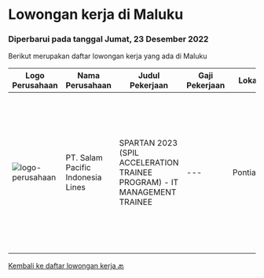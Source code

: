 
  # Lowongan kerja di Maluku

  ### Diperbarui pada tanggal Jumat, 23 Desember 2022

  Berikut merupakan daftar lowongan kerja yang ada di Maluku

  |Logo Perusahaan | Nama Perusahaan | Judul Pekerjaan | Gaji Pekerjaan | Lokasi | Deskripsi | Tanggal diunggah | Pranala |
  | -------------- | --------------- | --------------- | --------- | --------- | -------------- | ------- | ----------- |
  |![logo-perusahaan](https://image-service-cdn.seek.com.au/5540e9b59290cebacfff7858722d5ede593231d9/ee4dce1061f3f616224767ad58cb2fc751b8d2dc)|PT. Salam Pacific Indonesia Lines|SPARTAN 2023 (SPIL ACCELERATION TRAINEE PROGRAM) - IT MANAGEMENT TRAINEE|---|Pontianak|Calling for high achiever fresh graduates to join our trainee program. Enhance yourself by learning in the real world working environment. In this...|Sabtu, 17 Desember 2022|https://www.jobstreet.co.id/id/job/spartan-2023-spil-acceleration-trainee-program-it-management-trainee-4147984?token=0~a86b77d3-3048-454b-b1ab-6524f5eb679e&sectionRank=1&jobId=jobstreet-id-job-4147984|


  [Kembali ke daftar lowongan kerja 🔙](../README.md#daftar-lowongan-kerja)
  